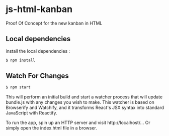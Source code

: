 # js-html-kanban
Proof Of Concept for the new kanban in HTML


## Local dependencies

install the local dependencies :

```sh
$ npm install
```

## Watch For Changes

```sh
$ npm start
```

This will perform an initial build and start a watcher process that will update bundle.js with any changes you wish to make.
This watcher is based on Browserify and Watchify, and it transforms React's JSX syntax into standard JavaScript with Reactify.

To run the app, spin up an HTTP server and visit http://localhost/... Or simply open the index.html file in a browser.